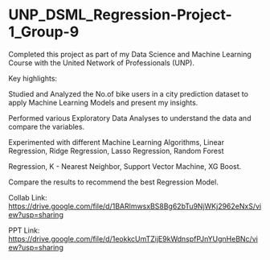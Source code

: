 # UNP_DSML_Regression-Project-1_Group-9

Completed this project as part of my Data Science and Machine Learning Course with the United Network of Professionals (UNP). 

Key highlights:

Studied and Analyzed the No.of bike users in a city prediction dataset to apply Machine Learning Models and present my insights.

Performed various Exploratory Data Analyses to understand the data and compare the variables.

Experimented with different Machine Learning Algorithms, Linear Regression, Ridge Regression, Lasso Regression, Random Forest 

Regression, K - Nearest Neighbor, Support Vector Machine, XG Boost.

Compare the results to recommend the best Regression Model.

Collab Link: https://drive.google.com/file/d/1BARlmwsxBS8Bg62bTu9NjWKj2962eNxS/view?usp=sharing

PPT Link: https://drive.google.com/file/d/1eokkcUmTZijE9kWdnspfPJnYUgnHeBNc/view?usp=sharing
